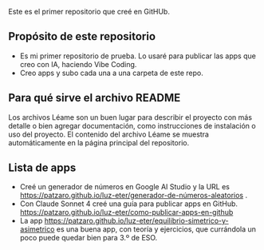 Este es el primer repositorio que creé en GitHUb.

## Propósito de este repositorio
- Es mi primer repositorio de prueba. Lo usaré para publicar las apps que creo con IA, haciendo Vibe Coding.
- Creo apps y subo cada una a una carpeta de este repo.

## Para qué sirve el archivo README
Los archivos Léame son un buen lugar para describir el proyecto con más detalle o bien agregar documentación, como instrucciones de instalación o uso del proyecto. El contenido del archivo Léame se muestra automáticamente en la página principal del repositorio.

## Lista de apps
- Creé un generador de números en Google AI Studio y la URL es https://patzaro.github.io/luz-eter/generador-de-números-aleatorios .
- Con Claude Sonnet 4 creé una guía para publicar apps en GitHub. https://patzaro.github.io/luz-eter/como-publicar-apps-en-github
- La app https://patzaro.github.io/luz-eter/equilibrio-simetrico-y-asimetrico es una buena app, con teoría y ejercicios, que currándola un poco puede quedar bien para 3.º de ESO.
